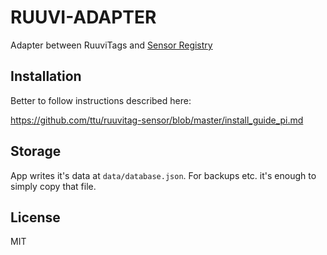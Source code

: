 # RUUVI-ADAPTER

Adapter between RuuviTags and [Sensor Registry](https://github.com/huusholli/sensor-registry)

## Installation

Better to follow instructions described here:

https://github.com/ttu/ruuvitag-sensor/blob/master/install_guide_pi.md

## Storage

App writes it's data at `data/database.json`. For backups etc. it's enough to simply copy that file.

## License

MIT
